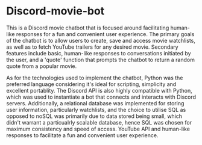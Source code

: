 # Discord-movie-bot
This is a Discord movie chatbot that is focused around facilitating human-like responses for a fun and convenient user experience. The primary goals of the chatbot is to allow users to create, save and access movie watchlists, as well as to fetch YouTube trailers for any desired movie. Secondary features include basic, human-like responses to conversations initiated by the user, and a 'quote' function that prompts the chatbot to return a random quote from a popular movie.

As for the technologies used to implement the chatbot, Python was the preferred language considering it's ideal for scripting, simplicity and excellent portablity. The Discord API is also highly compatible with Python, which was used to instantiate a bot that connects and interacts with Discord servers. Additionally, a relational database was implemented for storing user information, particularly watchlists, and the choice to utilise SQL as opposed to noSQL was primarily due to data stored being small, which didn't warrant a particualrly scalable database, hence SQL was chosen for maximum consistency and speed of access. YouTube API and human-like responses to facilitate a fun and convenient user experience.
